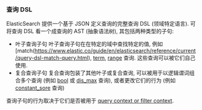 ### 查询 DSL
ElasticSearch 提供一个基于 JSON 定义查询的完整查询 DSL (领域特定语言). 可将查询 DSL 看一个成查询的 AST (抽象语法树), 其包括两种类型的子句:
- 叶子查询子句
叶子查询子句在在特定的域中查找特定的值, 例如 [match(https://www.elastic.co/guide/en/elasticsearch/reference/current/query-dsl-match-query.html), [term](https://www.elastic.co/guide/en/elasticsearch/reference/current/query-dsl-term-query.html), [range](https://www.elastic.co/guide/en/elasticsearch/reference/current/query-dsl-range-query.html) 查询. 这些查询可以被它们自己使用.
- 复合查询子句
复合查询包装了其他叶子或复合查询, 可以被用于以逻辑谓词组合多个查询 (例如 [bool](https://www.elastic.co/guide/en/elasticsearch/reference/current/query-dsl-bool-query.html) 或 [dis_max](https://www.elastic.co/guide/en/elasticsearch/reference/current/query-dsl-dis-max-query.html) 查询), 或者更改它们的行为 (例如 [constant_sore](https://www.elastic.co/guide/en/elasticsearch/reference/current/query-dsl-constant-score-query.html) 查询)

查询子句的行为取决于它们是否被用于 [query context or filter context](https://www.elastic.co/guide/en/elasticsearch/reference/current/query-filter-context.html). 
